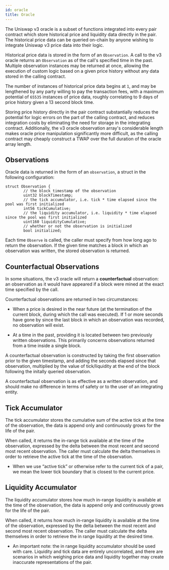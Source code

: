 ```yaml
---
id: oracle
title: Oracle
---
```


The Uniswap v3 oracle is a subset of functions integrated into every pair contract which store historical price and liquidity data directly in the pair. The historical price data can be  queried on-chain by anyone wishing to integrate Uniswap v3 price data into their logic.

Historical price data is stored in the form of an `Observation`. A call to the v3 oracle returns an `Observation` as of the call's specified time in the past. Multiple observation instances may be returned at once, allowing the execution of custom logic based on a given price history without any data stored in the calling contract.

The number of instances of historical price data begins at `1`, and may be lengthened by any party willing to pay the transaction fees, with a maximum potential of `65535` instances of price data, roughly correlating to 9 days of price history given a 13 second block time.

Storing price history directly in the pair contract substantially reduces the potential for logic errors on the part of the calling contract, and reduces integration costs by eliminating the need for storage in the integrating contract. Additionally, the v3 oracle observation array's considerable length makes oracle price manipulation significantly more difficult, as the calling contract may cheaply construct a TWAP over the full duration of the oracle array length.


## Observations

Oracle data is returned in the form of an `observation`, a struct in the following configuration:

```solidity
struct Observation {
        // the block timestamp of the observation
        uint32 blockTimestamp;
        // the tick accumulator, i.e. tick * time elapsed since the pool was first initialized
        int56 tickCumulative;
        // the liquidity accumulator, i.e. liquidity * time elapsed since the pool was first initialized
        uint160 liquidityCumulative;
        // whether or not the observation is initialized
        bool initialized;
   ```


Each time `Observe` is called, the caller must specify from how long ago to return the observation. If the given time matches a block in which an observation was written, the stored observation is returned.

## Counterfactual Observations

In some situations, the v3 oracle will return a **counterfactual** observation: an observation as it would have appeared if a block were mined at the exact time specified by the call. 

Counterfactual observations are returned in two circumstances:

* When a price is desired in the near future (at the termination of the current block, during which the call was executed). If 1 or more seconds have gone by since the last block in which an observation was recorded, no observation will exist.

* At a time in the past, providing it is located between two previously written observations. This primarily concerns observations returned from a time inside a single block.

A counterfactual observation is constructed by taking the first observation prior to the given timestamp, and adding the seconds elapsed since that observation, multiplied by the value of tick/liquidity at the end of the block following the initally queried observation.

A counterfactual observation is as effective as a written observation, and should make no difference in terms of safety or to the user of an integrating entity.

## Tick Accumulator

The tick accumulator stores the cumulative sum of the active tick at the time of the observation, the data is append only and continuously grows for the life of the pair.

When called, it returns the in-range tick available at the time of the observation, expressed by the delta between the most recent and second most recent observation. The caller must calculate the delta themselves in order to retrieve the active tick at the time of the observation.

- When we use “active tick” or otherwise refer to the current tick of a pair, we mean the lower tick boundary that is closest to the current price.



## Liquidity Accumulator

The liquidity accumulator stores how much in-range liquidity is available at the time of the observation, the data is append only and continuously grows for the life of the pair.

When called, it returns how much in-range liquidity is available at the time of the observation, expressed by the delta between the most recent and second most recent observation. The caller must calculate the delta themselves in order to retrieve the in range liquidity at the desired time.

- An important note: the in range liquidity accumulator should be used with care. Liquidity and tick data are entirely uncorrelated, and there are scenarios in which weighing price data and liquidity together may create inaccurate representations of the pair.
